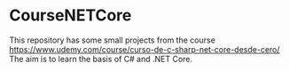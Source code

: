 # CourseNETCore
This repository has some small projects from the course https://www.udemy.com/course/curso-de-c-sharp-net-core-desde-cero/
The aim is to learn the basis of C# and .NET Core.
